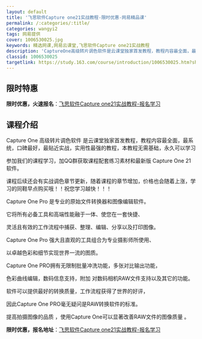 ```yaml
---
layout: default
title: '飞思软件Capture one21实战教程-限时优惠-网易精品课'
permalink: /:categories/:title/
categories: wangyi2
tags: 网易提供
cover: 1006530025.jpg
keywords: 精选网课,网易云课堂,飞思软件Capture one21实战教程
description: 'CaptureOne高级转片调色软件是云课堂独家首发教程，教程内容最全面，最系统，口碑最好，最贴近实战，实用性最强的教程'
classid: 1006530025
targetlink: https://study.163.com/course/introduction/1006530025.htm?share=1&shareId=1025206652&utm_campaign=share&utm_medium=iphoneShare&utm_source=&utm_u=1025206652
---
```


## 限时特惠

**限时优惠，火速报名**：[飞思软件Capture one21实战教程-报名学习](https://study.163.com/course/introduction/1006530025.htm?share=1&shareId=1025206652&utm_campaign=share&utm_medium=iphoneShare&utm_source=&utm_u=1025206652)

## 课程介绍

Capture One 高级转片调色软件  是云课堂独家首发教程，教程内容最全面，最系统，口碑最好，最贴近实战，实用性最强的教程，本教程无需基础，永久可以学习

参加我们的课程学习，加QQ群获取课程配套练习素材和最新版 Capture One 21软件。

课程后续还会有实战调色章节更新，随着课程的章节增加，价格也会随着上涨，学习的同鞋早点购买哦！！祝您学习越快！！！

Capture One Pro 是专业的原始文件转换器和图像编辑软件。

它将所有必备工具和高端性能融于一体、使您在一套快捷、

灵活且有效的工作流程中捕获、整理、编辑、分享以及打印图像。

Capture One Pro 强大且直观的工具组合为专业摄影师所使用、

以卓越色彩和细节实现世界一流的图质。

Capture One PRO拥有无限制批量冲洗功能，多张对比输出功能，

色彩曲线编辑，数码信息支持，附加 对数码相机RAW文件支持以及其它的功能。

软件可以提供最好的转换质量，工作流程获得了世界的好评，

因此Capture One PRO毫无疑问是RAW转换软件的标准。

提高拍摄图像的品质 ，使用Capture One可以显著改善RAW文件的图像质量 。

**限时优惠，报名地址**：[飞思软件Capture one21实战教程-报名学习](https://study.163.com/course/introduction/1006530025.htm?share=1&shareId=1025206652&utm_campaign=share&utm_medium=iphoneShare&utm_source=&utm_u=1025206652)

